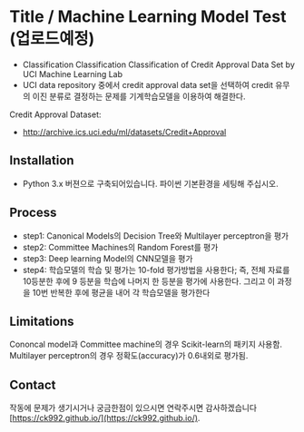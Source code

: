 # Title / Machine Learning Model Test (업로드예정)
* Classification Classification Classification of Credit Approval Data Set by UCI Machine Learning Lab
* UCI data repository 중에서 credit approval data set을 선택하여 credit 유무의 이진 분류로 결정하는 문제를 기계학습모델을 이용하여 해결한다.

Credit Approval Dataset:
*  http://archive.ics.uci.edu/ml/datasets/Credit+Approval

## Installation
* Python 3.x 버젼으로 구축되어있습니다. 파이썬 기본환경을 세팅해 주십시오.

## Process
* step1: Canonical Models의 Decision Tree와 Multilayer perceptron을 평가
* step2: Committee Machines의 Random Forest를 평가
* step3: Deep learning Model의 CNN모델을 평가
* step4: 학습모델의 학습 및 평가는 10-fold 평가방법을 사용한다; 즉, 전체 자료를 10등분한 후에 9 등분을 학습에 나머지 한 등분을 평가에 사용한다. 그리고 이
과정을 10번 반복한 후에 평균을 내어 각 학습모델을 평가한다

## 

## Limitations
Cononcal model과 Committee machine의 경우 Scikit-learn의 패키지 사용함. Multilayer perceptron의 경우 정확도(accuracy)가 0.6내외로 평가됨.

## Contact
작동에 문제가 생기시거나 궁금한점이 있으시면 연락주시면 감사하겠습니다 [https://ck992.github.io/](https://ck992.github.io/).
